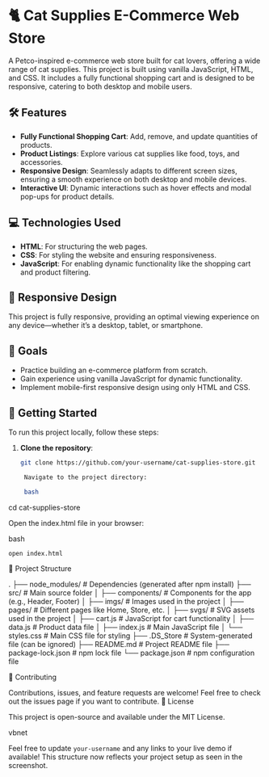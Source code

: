 # 🐈 Cat Supplies E-Commerce Web Store

A Petco-inspired e-commerce web store built for cat lovers, offering a wide range of cat supplies. This project is built using vanilla JavaScript, HTML, and CSS. It includes a fully functional shopping cart and is designed to be responsive, catering to both desktop and mobile users.

## 🛠️ Features

- **Fully Functional Shopping Cart**: Add, remove, and update quantities of products.
- **Product Listings**: Explore various cat supplies like food, toys, and accessories.
- **Responsive Design**: Seamlessly adapts to different screen sizes, ensuring a smooth experience on both desktop and mobile devices.
- **Interactive UI**: Dynamic interactions such as hover effects and modal pop-ups for product details.

## 💻 Technologies Used

- **HTML**: For structuring the web pages.
- **CSS**: For styling the website and ensuring responsiveness.
- **JavaScript**: For enabling dynamic functionality like the shopping cart and product filtering.

## 📱 Responsive Design

This project is fully responsive, providing an optimal viewing experience on any device—whether it’s a desktop, tablet, or smartphone.

## 🎯 Goals

- Practice building an e-commerce platform from scratch.
- Gain experience using vanilla JavaScript for dynamic functionality.
- Implement mobile-first responsive design using only HTML and CSS.

## 🚀 Getting Started

To run this project locally, follow these steps:

1. **Clone the repository**:
   ```bash
   git clone https://github.com/your-username/cat-supplies-store.git

    Navigate to the project directory:

    bash

cd cat-supplies-store

Open the index.html file in your browser:

bash

    open index.html

📂 Project Structure

.
├── node_modules/              # Dependencies (generated after npm install)
├── src/                       # Main source folder
│   ├── components/            # Components for the app (e.g., Header, Footer)
│   ├── imgs/                  # Images used in the project
│   ├── pages/                 # Different pages like Home, Store, etc.
│   ├── svgs/                  # SVG assets used in the project
│   ├── cart.js                # JavaScript for cart functionality
│   ├── data.js                # Product data file
│   ├── index.js               # Main JavaScript file
│   └── styles.css             # Main CSS file for styling
├── .DS_Store                  # System-generated file (can be ignored)
├── README.md                  # Project README file
├── package-lock.json          # npm lock file
└── package.json               # npm configuration file



🤝 Contributing

Contributions, issues, and feature requests are welcome! Feel free to check out the issues page if you want to contribute.
📄 License

This project is open-source and available under the MIT License.

vbnet


Feel free to update `your-username` and any links to your live demo if available! This structure now reflects your project setup as seen in the screenshot.
